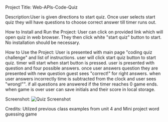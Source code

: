Project Title: Web-APIs-Code-Quiz

Description:User is given directions to start quiz. Once user selects start quiz they will have questions to choose correct answer till timer runs out. 

How to Install and Run the Project: User can click on provided link which will open quiz in web browser. They then click white "start quiz" button to start. No installation should be necessary.

How to Use the Project:  User is presented with main page "coding quiz challenge" and list of instructions. user will click start quiz button to start quiz. timer will start when start button is pressed. user is presented with question and four possible answers. once user answers question they are presented with new question guest sees "correct!" for right answers. when user answers incorrectly time is subtracted from the clock and user sees "wrong!"". if all questions are answered if the timer reaches 0 game ends. when game is over user can save initials and their score in local storage.

Screenshot:
![Quiz Screenshot](https://github.com/elainefmartinez/Web-APIs-Code-Quiz/assets/85318206/c46f35ce-fb25-4482-82b7-46c41ebcc86c)


Credits: Utilzed previous class examples from unit 4 and Mini project word guessing game
